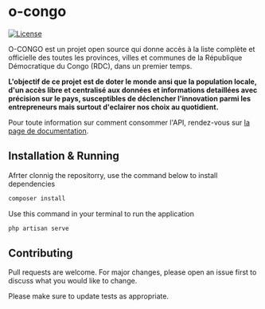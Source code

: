 # o-congo

<a href="https://packagist.org/packages/laravel/framework"><img src="https://poser.pugx.org/laravel/framework/license.svg" alt="License"></a>

O-CONGO est un projet open source qui donne accès à la liste complète et officielle des toutes les provinces, villes et communes de la République Démocratique du Congo (RDC), dans un premier temps.

**L'objectif de ce projet est de doter le monde ansi que la population locale, d'un accès libre et centralisé aux données et informations detaillées avec précision sur le pays, susceptibles de déclencher l'innovation parmi les entrepreneurs mais surtout d'eclairer nos choix au quotidient.**

Pour toute information sur comment consommer l'API, rendez-vous sur [la page de documentation](https://o-congo.smirltech.com/docs).


## Installation & Running

Afrter clonnig the repositorry, use the command below to install dependencies

```bash
composer install
```

Use this command in your terminal to run the application

```bash
php artisan serve
``````


## Contributing
Pull requests are welcome. For major changes, please open an issue first to discuss what you would like to change.

Please make sure to update tests as appropriate.


